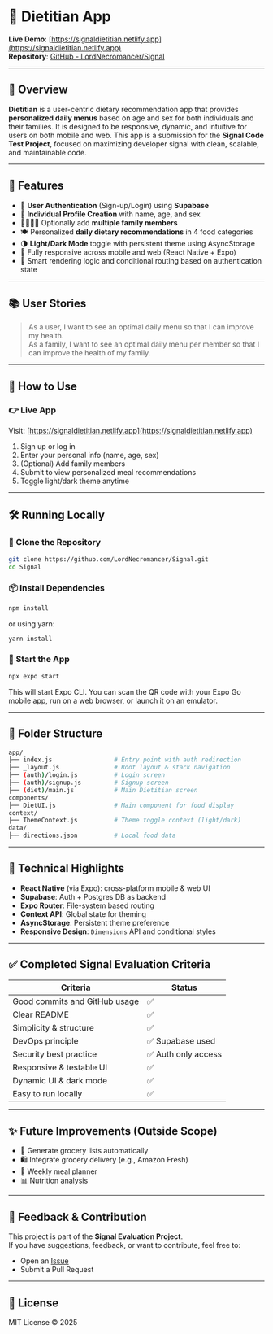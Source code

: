 # 🥗 Dietitian App

**Live Demo**: [https://signaldietitian.netlify.app](https://signaldietitian.netlify.app)  
**Repository**: [GitHub - LordNecromancer/Signal](https://github.com/LordNecromancer/Signal)

---

## 📌 Overview

**Dietitian** is a user-centric dietary recommendation app that provides **personalized daily menus** based on age and sex for both individuals and their families. It is designed to be responsive, dynamic, and intuitive for users on both mobile and web. This app is a submission for the **Signal Code Test Project**, focused on maximizing developer signal with clean, scalable, and maintainable code.

---

## 🌱 Features

- 🔐 **User Authentication** (Sign-up/Login) using **Supabase**
- 👤 **Individual Profile Creation** with name, age, and sex
- 👨‍👩‍👧‍👦 Optionally add **multiple family members**
- 🍽 Personalized **daily dietary recommendations** in 4 food categories
- 🌗 **Light/Dark Mode** toggle with persistent theme using AsyncStorage
- 📱 Fully responsive across mobile and web (React Native + Expo)
- 🧠 Smart rendering logic and conditional routing based on authentication state

---

## 📚 User Stories

> As a user, I want to see an optimal daily menu so that I can improve my health.  
> As a family, I want to see an optimal daily menu per member so that I can improve the health of my family.

---

## 🚀 How to Use

### 👉 Live App

Visit: [https://signaldietitian.netlify.app](https://signaldietitian.netlify.app)

1. Sign up or log in
2. Enter your personal info (name, age, sex)
3. (Optional) Add family members
4. Submit to view personalized meal recommendations
5. Toggle light/dark theme anytime

---

## 🛠️ Running Locally

### 🔄 Clone the Repository

```bash
git clone https://github.com/LordNecromancer/Signal.git
cd Signal
```

### 📦 Install Dependencies

```bash
npm install
```

or using yarn:

```bash
yarn install
```

### 🚀 Start the App

```bash
npx expo start
```

This will start Expo CLI. You can scan the QR code with your Expo Go mobile app, run on a web browser, or launch it on an emulator.

---

## 📁 Folder Structure

```bash
app/
├── index.js                 # Entry point with auth redirection
├── _layout.js               # Root layout & stack navigation
├── (auth)/login.js          # Login screen
├── (auth)/signup.js         # Signup screen
├── (diet)/main.js           # Main Dietitian screen
components/
├── DietUI.js                # Main component for food display
context/
├── ThemeContext.js          # Theme toggle context (light/dark)
data/
├── directions.json          # Local food data
```

---

## 🧠 Technical Highlights

- **React Native** (via Expo): cross-platform mobile & web UI
- **Supabase**: Auth + Postgres DB as backend
- **Expo Router**: File-system based routing
- **Context API**: Global state for theming
- **AsyncStorage**: Persistent theme preference
- **Responsive Design**: `Dimensions` API and conditional styles

---

## ✅ Completed Signal Evaluation Criteria

| Criteria | Status |
|---------|--------|
| Good commits and GitHub usage | ✅ |
| Clear README | ✅ |
| Simplicity & structure | ✅ |
| DevOps principle | ✅ Supabase used |
| Security best practice | ✅ Auth only access |
| Responsive & testable UI | ✅ |
| Dynamic UI & dark mode | ✅ |
| Easy to run locally | ✅ |

---

## ✨ Future Improvements (Outside Scope)

- 🛒 Generate grocery lists automatically
- 🛍️ Integrate grocery delivery (e.g., Amazon Fresh)
- 📅 Weekly meal planner
- 📊 Nutrition analysis

---

## 📩 Feedback & Contribution

This project is part of the **Signal Evaluation Project**.  
If you have suggestions, feedback, or want to contribute, feel free to:

- Open an [Issue](https://github.com/LordNecromancer/Signal/issues)
- Submit a Pull Request

---

## 📄 License

MIT License © 2025
